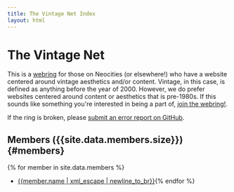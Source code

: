 ```yaml
---
title: The Vintage Net Index
layout: html
---
```

# The Vintage Net
This is a [webring](https://en.wikipedia.org/wiki/Webring) for those on Neocities (or elsewhere!) who have a website centered around vintage aesthetics and/or content. 
Vintage, in this case, is defined as anything before the year of 2000. However, we do prefer websites centered around content or aesthetics that is pre-1980s.
If this sounds like something you're interested in being a part of, [join the webring!]({{'join'|relative_url}}).

If the ring is broken, please [submit an error report on GitHub]({{site.github_repo_url}}/issues/new).

## Members ({{site.data.members.size}}) {#members}
{% for member in site.data.members %}
- <a href="{{member.url | xml_escape}}" markdown=0>{{member.name | xml_escape | newline_to_br}}</a>{% endfor %}
